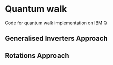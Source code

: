 # Quantum walk
Code for quantum walk implementation on IBM Q

## Generalised Inverters Approach

## Rotations Approach
